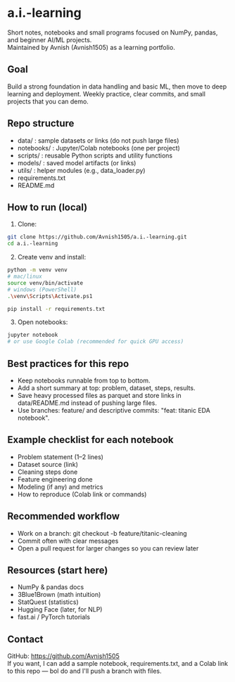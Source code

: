 # a.i.-learning

Short notes, notebooks and small programs focused on NumPy, pandas, and beginner AI/ML projects.  
Maintained by Avnish (Avnish1505) as a learning portfolio.

## Goal
Build a strong foundation in data handling and basic ML, then move to deep learning and deployment. Weekly practice, clear commits, and small projects that you can demo.

## Repo structure
- data/        : sample datasets or links (do not push large files)
- notebooks/   : Jupyter/Colab notebooks (one per project)
- scripts/     : reusable Python scripts and utility functions
- models/      : saved model artifacts (or links)
- utils/       : helper modules (e.g., data_loader.py)
- requirements.txt
- README.md

## How to run (local)
1. Clone:
```bash
git clone https://github.com/Avnish1505/a.i.-learning.git
cd a.i.-learning
```
2. Create venv and install:
```bash
python -m venv venv
# mac/linux
source venv/bin/activate
# windows (PowerShell)
.\venv\Scripts\Activate.ps1

pip install -r requirements.txt
```
3. Open notebooks:
```bash
jupyter notebook
# or use Google Colab (recommended for quick GPU access)
```

## Best practices for this repo
- Keep notebooks runnable from top to bottom.
- Add a short summary at top: problem, dataset, steps, results.
- Save heavy processed files as parquet and store links in data/README.md instead of pushing large files.
- Use branches: feature/<name> and descriptive commits: "feat: titanic EDA notebook".

## Example checklist for each notebook
- Problem statement (1–2 lines)
- Dataset source (link)
- Cleaning steps done
- Feature engineering done
- Modeling (if any) and metrics
- How to reproduce (Colab link or commands)

## Recommended workflow
- Work on a branch: git checkout -b feature/titanic-cleaning
- Commit often with clear messages
- Open a pull request for larger changes so you can review later

## Resources (start here)
- NumPy & pandas docs
- 3Blue1Brown (math intuition)
- StatQuest (statistics)
- Hugging Face (later, for NLP)
- fast.ai / PyTorch tutorials

## Contact
GitHub: https://github.com/Avnish1505  
If you want, I can add a sample notebook, requirements.txt, and a Colab link to this repo — bol do and I'll push a branch with files.
